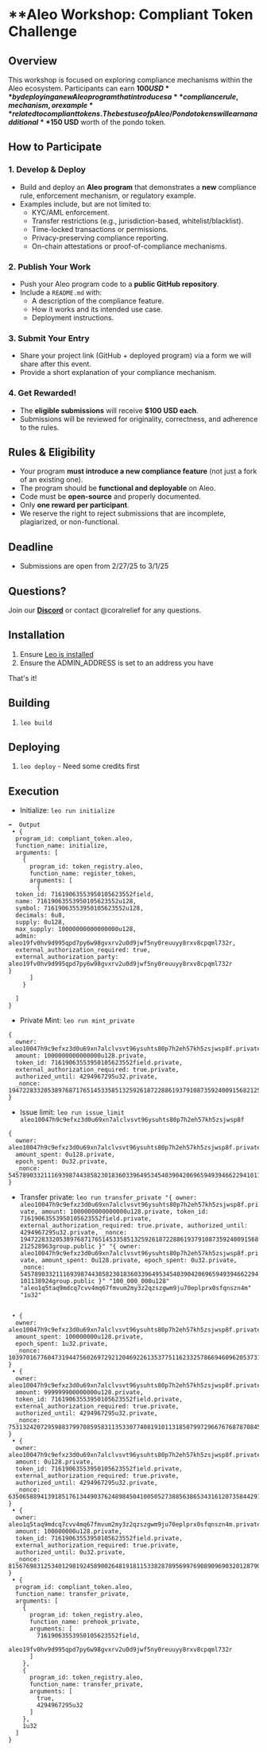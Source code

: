 # **Aleo Workshop: Compliant Token Challenge 

## **Overview**  
This workshop is focused on exploring compliance mechanisms within the Aleo ecosystem. Participants can earn **$100 USD** by deploying a new Aleo program that introduces a **compliance rule, mechanism, or example** related to compliant tokens. The best use of pAleo/Pondo tokens will earn an additional **$150 USD** worth of the pondo token.

## **How to Participate**  
### 1. Develop & Deploy  
- Build and deploy an **Aleo program** that demonstrates a **new** compliance rule, enforcement mechanism, or regulatory example.  
- Examples include, but are not limited to:
  - KYC/AML enforcement.
  - Transfer restrictions (e.g., jurisdiction-based, whitelist/blacklist).  
  - Time-locked transactions or permissions.  
  - Privacy-preserving compliance reporting.  
  - On-chain attestations or proof-of-compliance mechanisms.

### 2. Publish Your Work  
- Push your Aleo program code to a **public GitHub repository**.  
- Include a `README.md` with:  
  - A description of the compliance feature.  
  - How it works and its intended use case.  
  - Deployment instructions.

### 3. Submit Your Entry  
- Share your project link (GitHub + deployed program) via a form we will share after this event.  
- Provide a short explanation of your compliance mechanism.  

### 4. Get Rewarded!  
- The **eligible submissions** will receive **$100 USD each**.  
- Submissions will be reviewed for originality, correctness, and adherence to the rules.

## **Rules & Eligibility**  
- Your program **must introduce a new compliance feature** (not just a fork of an existing one).  
- The program should be **functional and deployable** on Aleo.  
- Code must be **open-source** and properly documented.  
- Only **one reward per participant**.  
- We reserve the right to reject submissions that are incomplete, plagiarized, or non-functional.

## **Deadline**  
- Submissions are open from 2/27/25 to 3/1/25  

## **Questions?**  
Join our [**Discord**](https://link.leo.app/discord) or contact @coralrelief for any questions.

## Installation

1. Ensure [Leo is installed](https://github.com/ProvableHQ/leo)
2. Ensure the ADMIN_ADDRESS is set to an address you have

That's it!

## Building

1. `leo build`

## Deploying

1. `leo deploy` - Need some credits first

## Execution

- Initialize: `leo run initialize`
```
➡️  Output
 • {
  program_id: compliant_token.aleo,
  function_name: initialize,
  arguments: [
    {
      program_id: token_registry.aleo,
      function_name: register_token,
      arguments: [
        {
  token_id: 71619063553950105623552field,
  name: 71619063553950105623552u128,
  symbol: 71619063553950105623552u128,
  decimals: 6u8,
  supply: 0u128,
  max_supply: 10000000000000000u128,
  admin: aleo19fv0hv9d995qpd7py6w98gvxrv2u0d9jwf5ny0reuuyy8rxv8cpqml732r,
  external_authorization_required: true,
  external_authorization_party: aleo19fv0hv9d995qpd7py6w98gvxrv2u0d9jwf5ny0reuuyy8rxv8cpqml732r
}
      ]
    }
  
  ]
}
```
- Private Mint: `leo run mint_private`
```
{
  owner: aleo10047h9c9efxz3d0u69xn7alclvsvt96ysuhts80p7h2eh57kh5zsjwsp8f.private,
  amount: 1000000000000000u128.private,
  token_id: 71619063553950105623552field.private,
  external_authorization_required: true.private,
  authorized_until: 4294967295u32.private,
  _nonce: 1947228332053897687176514533585132592618722886193791087359240091568212528963group.public
}
```
- Issue limit: `leo run issue_limit aleo10047h9c9efxz3d0u69xn7alclvsvt96ysuhts80p7h2eh57kh5zsjwsp8f`
```
{
  owner: aleo10047h9c9efxz3d0u69xn7alclvsvt96ysuhts80p7h2eh57kh5zsjwsp8f.private,
  amount_spent: 0u128.private,
  epoch_spent: 0u32.private,
  _nonce: 5457890332111693987443858230183603396495345403904206965949394662294101138924group.public
}
```
- Transfer private: `leo run transfer_private "{
  owner: aleo10047h9c9efxz3d0u69xn7alclvsvt96ysuhts80p7h2eh57kh5zsjwsp8f.private,
  amount: 1000000000000000u128.private,
  token_id: 71619063553950105623552field.private,
  external_authorization_required: true.private,
  authorized_until: 4294967295u32.private,
  _nonce: 1947228332053897687176514533585132592618722886193791087359240091568212528963group.public
}" "{
  owner: aleo10047h9c9efxz3d0u69xn7alclvsvt96ysuhts80p7h2eh57kh5zsjwsp8f.private,
  amount_spent: 0u128.private,
  epoch_spent: 0u32.private,
  _nonce: 5457890332111693987443858230183603396495345403904206965949394662294101138924group.public
}" "100_000_000u128" "aleo1q5taq9mdcq7cvv4mq67fmvum2my3z2qzszgwm9ju70eplprx0sfqnszn4m" "1u32"`
```

 • {
  owner: aleo10047h9c9efxz3d0u69xn7alclvsvt96ysuhts80p7h2eh57kh5zsjwsp8f.private,
  amount_spent: 100000000u128.private,
  epoch_spent: 1u32.private,
  _nonce: 103970167760473194475602697292120469226135377511623325786694609620537314099group.public
}
 • {
  owner: aleo10047h9c9efxz3d0u69xn7alclvsvt96ysuhts80p7h2eh57kh5zsjwsp8f.private,
  amount: 999999900000000u128.private,
  token_id: 71619063553950105623552field.private,
  external_authorization_required: true.private,
  authorized_until: 4294967295u32.private,
  _nonce: 7531324207295988379970859583113533077408191011318507997296676768787084560635group.public
}
 • {
  owner: aleo10047h9c9efxz3d0u69xn7alclvsvt96ysuhts80p7h2eh57kh5zsjwsp8f.private,
  amount: 0u128.private,
  token_id: 71619063553950105623552field.private,
  external_authorization_required: true.private,
  authorized_until: 4294967295u32.private,
  _nonce: 6350658894139185176134490376248984504100505273885638653431612073584429192106group.public
}
 • {
  owner: aleo1q5taq9mdcq7cvv4mq67fmvum2my3z2qzszgwm9ju70eplprx0sfqnszn4m.private,
  amount: 100000000u128.private,
  token_id: 71619063553950105623552field.private,
  external_authorization_required: true.private,
  authorized_until: 0u32.private,
  _nonce: 8156769831253401298192458900264819181153382878956997690890969032012879084482group.public
}
 • {
  program_id: compliant_token.aleo,
  function_name: transfer_private,
  arguments: [
    {
      program_id: token_registry.aleo,
      function_name: prehook_private,
      arguments: [
        71619063553950105623552field,
        aleo19fv0hv9d995qpd7py6w98gvxrv2u0d9jwf5ny0reuuyy8rxv8cpqml732r
      ]
    },
    {
      program_id: token_registry.aleo,
      function_name: transfer_private,
      arguments: [
        true,
        4294967295u32
      ]
    },
    1u32
  ]
}
```